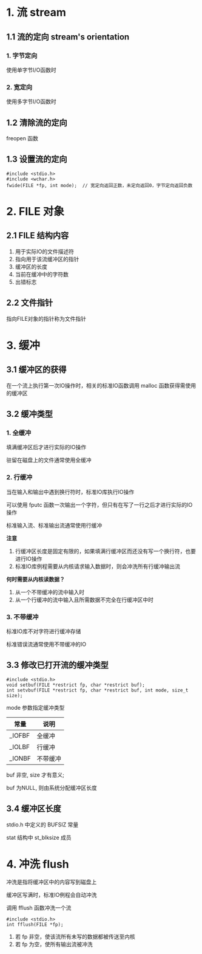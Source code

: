 # 1. 流 stream

## 1.1 流的定向 stream's orientation

### 1. 字节定向

使用单字节I/O函数时

### 2. 宽定向

使用多字节I/O函数时

## 1.2 清除流的定向

freopen 函数

## 1.3 设置流的定向

```
#include <stdio.h>
#include <wchar.h>
fwide(FILE *fp, int mode);	// 宽定向返回正数，未定向返回0，字节定向返回负数
```

# 2. FILE 对象

## 2.1 FILE 结构内容

1. 用于实际IO的文件描述符
2. 指向用于该流缓冲区的指针
3. 缓冲区的长度
4. 当前在缓冲中的字符数
5. 出错标志

## 2.2 文件指针

指向FILE对象的指针称为文件指针

# 3. 缓冲

## 3.1 缓冲区的获得

在一个流上执行第一次IO操作时，相关的标准IO函数调用 malloc 函数获得需使用的缓冲区

## 3.2 缓冲类型

### 1. 全缓冲

填满缓冲区后才进行实际的IO操作

驻留在磁盘上的文件通常使用全缓冲

### 2. 行缓冲

当在输入和输出中遇到换行符时，标准IO库执行IO操作

可以使用 fputc 函数一次输出一个字符，但只有在写了一行之后才进行实际的IO操作

标准输入流、标准输出流通常使用行缓冲

**注意**

1. 行缓冲区长度是固定有限的，如果填满行缓冲区而还没有写一个换行符，也要进行IO操作
2. 标准IO库例程需要从内核请求输入数据时，则会冲洗所有行缓冲输出流

**何时需要从内核读数据？**

1. 从一个不带缓冲的流中输入时
2. 从一个行缓冲的流中输入且所需数据不完全在行缓冲区中时

### 3. 不带缓冲

标准IO库不对字符进行缓冲存储

标准错误流通常使用不带缓冲的IO

## 3.3 修改已打开流的缓冲类型

```
#include <stdio.h>
void setbuf(FILE *restrict fp, char *restrict buf);
int setvbuf(FILE *restrict fp, char *restrict buf, int mode, size_t size);
```

mode 参数指定缓冲类型

| 常量 | 说明 |
| --- | --- |
| _IOFBF | 全缓冲 |
| _IOLBF | 行缓冲 |
| _IONBF | 不带缓冲 |

buf 非空, size 才有意义;

buf 为NULL, 则由系统分配缓冲区长度

## 3.4 缓冲区长度

stdio.h 中定义的 BUFSIZ 常量

stat 结构中 st_blksize 成员

# 4. 冲洗 flush

冲洗是指将缓冲区中的内容写到磁盘上

缓冲区写满时，标准IO例程会自动冲洗

调用 fflush 函数冲洗一个流

```
#include <stdio.h>
int fflush(FILE *fp);
```

1. 若 fp 非空，使该流所有未写的数据都被传送至内核
2. 若 fp 为空，使所有输出流被冲洗
